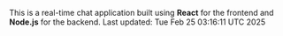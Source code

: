 This is a real-time chat application built using **React** for the frontend and **Node.js** for the backend.
Last updated: Tue Feb 25 03:16:11 UTC 2025
